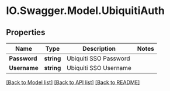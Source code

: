 # IO.Swagger.Model.UbiquitiAuth
## Properties

Name | Type | Description | Notes
------------ | ------------- | ------------- | -------------
**Password** | **string** | Ubiquiti SSO Password | 
**Username** | **string** | Ubiquiti SSO Username | 

[[Back to Model list]](../README.md#documentation-for-models) [[Back to API list]](../README.md#documentation-for-api-endpoints) [[Back to README]](../README.md)

